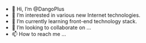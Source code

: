 - 👋 Hi, I’m @DangoPlus
- 👀 I’m interested in various new Internet technologies.
- 🌱 I’m currently learning front-end technology stack.
- 💞️ I’m looking to collaborate on ...
- 📫 How to reach me ...

<!---
DangoPlus/DangoPlus is a ✨ special ✨ repository because its `README.md` (this file) appears on your GitHub profile.
You can click the Preview link to take a look at your changes.
--->
